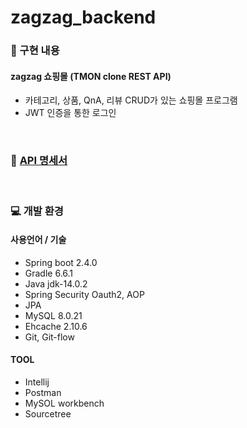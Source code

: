 # zagzag_backend 
### 👀 구현 내용  

#### zagzag 쇼핑몰 (TMON clone REST API)
- 카테고리, 상품, QnA, 리뷰 CRUD가 있는 쇼핑몰 프로그램
- JWT 인증을 통한 로그인

<br>

### 📃 [API 명세서](https://github.com/hansol911/zagzag_backend/wiki/%F0%9F%93%83-API-%EB%AA%85%EC%84%B8%EC%84%9C)

<br>

### 💻 개발 환경
#### 사용언어 / 기술
- Spring boot 2.4.0
- Gradle 6.6.1
- Java jdk-14.0.2
- Spring Security Oauth2, AOP
- JPA
- MySQL 8.0.21
- Ehcache 2.10.6
- Git, Git-flow

#### TOOL
- Intellij
- Postman
- MySOL workbench 
- Sourcetree



